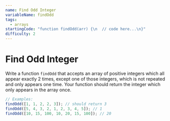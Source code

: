 ```yaml
---
name: Find Odd Integer
variableName: findOdd
tags:
  - arrays
startingCode: "function findOdd(arr) {\n  // code here...\n}"
difficulty: 2
---
```


# Find Odd Integer

Write a function `findOdd` that accepts an array of positive integers which all appear exactly 2 times, except one of those integers, which is not repeated and only appears one time. Your function should return the integer which only appears in the array once.

```javascript
// Examples:
findOdd([1, 1, 2, 2, 3]); // should return 3
findOdd([5, 4, 3, 2, 1, 2, 3, 4, 5]); // 1
findOdd([10, 15, 100, 10, 20, 15, 100]); // 20
```
